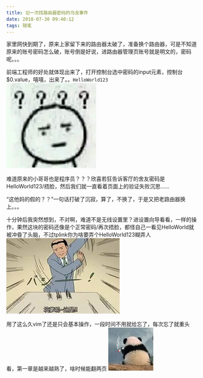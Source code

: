 ```yaml
---
title: 记一次找路由器密码的乌龙事件
date: 2018-07-30 09:40:12
tags: 随笔
---
```

家里网快到期了，原来上家留下来的路由器太破了，准备换个路由器，可是不知道原来的账号密码怎么破，账号倒是好说，进路由器管理页账号就是明文的，密码呢。。。  

前端工程师的好处就体现出来了，打开控制台选中密码的input元素，控制台$0.value，嘻嘻，出来了。。`HelloWorld123` 
![](/images/11264410-7c296ad513e8c22a.jpg)  
<!--more-->
难道原来的小哥哥也是程序员？？？欣喜若狂告诉客厅的舍友密码是HelloWorld123/捂脸，然后我们就一直看着页面上的验证失败沉思......  

“这他妈的假的？？”一句话打破了沉寂，算了，不换了，于是又把老路由器换上。。。

十分钟后我突然想到，不对啊，难道不是无线设置里？进设置向导看看，一样的操作，果然这块的密码还像是个正常密码/再次捂脸，都怪自己一看见HelloWorld就被冲昏了头脑，不过tplink你为啥要弄个HelloWorld123糊弄人
![](/images/11264410-139acafebc29b1bc.jpeg)

用了这么久vim了还是只会基本操作，一段时间不用就给忘了，每次忘了就重头看，第一章是越来越熟了，啥时候能翻两页
![](/images/11264410-dcab9ab2ee4f3566.jpg)
